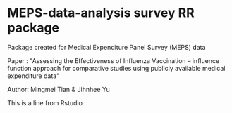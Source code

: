 # MEPS-data-analysis survey RR package
Package created for Medical Expenditure Panel Survey (MEPS) data 

Paper : "Assessing the Effectiveness of Influenza Vaccination – influence function approach for comparative studies using publicly available medical expenditure data"

Author: Mingmei Tian & Jihnhee Yu 

This is a line from Rstudio
